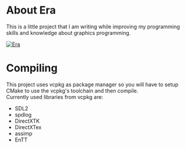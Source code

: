 # About Era
This is a little project that I am writing while improving my programming skills and knowledge about graphics programming.

[![Era][1]][1]

[1]: https://i.imgur.com/tAMctY8.png
"Era"
# Compiling
This project uses vcpkg as package manager so you will have to setup CMake to use the vcpkg's toolchain and then compile. <br/>
Currently used libraries from vcpkg are:
* SDL2
* spdlog
* DirectXTK
* DirectXTex
* assimp
* EnTT
